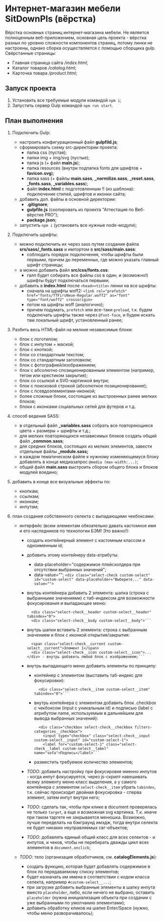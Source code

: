 # Интернет-магазин мебели SitDownPls (вёрстка)

Вёрстка основных страниц интернет-магазина мебели. Не является полноценным веб-приложением, основная цель проекта - вёрстка разных по уровню сложности компонентов страниц, потому линки не настроены, однако сборка осуществляется с помощью сборщика gulp. Свёрстанные страницы:

* Главная страница сайта */index.html*;
* Каталог товаров */catalog.html*;
* Карточка товара */product.html*;

## Запуск проекта

1. Установить все требуемые модули командой `npm i`;
2. Запустить сервер Gulp командой `npm run start`.

## План выполнения

1. Подключить Gulp:
    * настроить конфигурационный файл **gulpfild.js**;
    * сформировать схему src-директории проекта:
        - папка css (пустая);
        - папки img + img/svg (пустые);
        - папка js (+ файл **main.js**);
        - папка resources (внутри подпапка fonts для шрифтов + **favicon.svg**);
        - папка sass (+ файлы **main.sass**, **_normilize.sass**, **_reset.sass**, **_fonts.sass**, **_variables.sass**);
        - файл **index.html** с подготовленным !! (из шаблона): подключение стилей, шрифтов и иконки сайта;
    * добавить доп. файлы в основной директории:
        - **.gitignore**;
        - **gulpfile.js** (скопировать из проекта "Аттестация по Веб-вёрстке PRO");
        - **package.json**;
    * запустить `npm i` (установить все нужные node-модули);

2. Подключить шрифты:
    * можно подключить их через sass путем создания файла **srs/sass/_fonts.sass** и импортом в **src/sass/main.sass**:
        - соблюдать порядок подключения, чтобы шрифты были первыми, причем до переменных, где можно указать главный шрифт страницы;
    * а можно добавить файл **src/css/fonts.css**:
        - галп будет собирать все файлы css в один, и (возможно!) шрифты будут подключаться первыми;
    * добавить в **index.html** после `<head><title>` линки на все шрифты:
        - сначала на шрифты woff2:
        `<link rel="prefetch" href="fonts/TTFirsNeue-Regular.woff2" as="font" type="font/woff2" crossorigin>`
        - потом на шрифты woff (аналогично);
        - причем подумать, `prefetch` или все-таки `preload`, т.к. будем подключать шрифты также через `@font-face`, и будем искать там локальный шрифт, установленный ранее;

3. Разбить весь HTML-файл на мелкие независимые блоки:
    * блок с логотипом;
    * блок с инпутом + маской;
    * блок с кнопкой;
    * блок со стандартным текстом;
    * блок со стандартным заголовком;
    * блок с фотографией/изображением;
    * блок с абсолютно спозиционированным элементом (например, тегом или крестиком закрытия);
    * блок со ссылкой и SVG-картинкой внутри;
    * блок с поисковой строкой (абсолютное позиционирование);
    * блок с псевдоэлементами-иконкой;
    * более сложные блоки, состоящие из выстроенных ранее мелких блоков;
    * блоки с иконками социальных сетей для футеров и т.д.

4. способ ведения SASS:
    * в отдельный файл **_variables.sass** собрать все повторяющиеся цвета + размеры + шрифты и т.д.;
    * для мелких повторяющихся независимых блоков создать общий файл **_common.sass**;
    * для средних блоков, состоящих из мелких элементов, завести отдельные файлы **_module.sass;**
    * в каждом тематическом файле к нужному изменяющемуся блоку добавлять в конце медиазапрос `@media (max-width:...)`;
    * общий файл **main.sass** выстроить сбором общего блока и блоков модулей воедино;

5. добавить в конце все визуальные эффекты по:
    * кнопкам;
    * ссылкам;
    * иконкам;
    * инпутам;

6. план создания собственного селекта с выпадающими чекбоксами:
    * интерфейс (всем элементам обязательно давать кастомное имя и его наследников по технологии БЭМ! Это важно!):
        - создать контейнерный элемент с кастомным классом и одноименным id;
        - добавить этому контейнеру data-атрибуты:
            - data-placeholder="содержимое плейсхолдера при отсутствии выбранных значений";
            - data-value="";
              `<div class="select-check custom-select" id="custom-select" data-placeholder="Выберите..." data-value="">`
        - внутрь контейнера добавить 2 элемента: шапка (строка с выбранными значениями) с таб-индексом для возможности фокусирования и выпадающее меню:
          ```<div class="select-check custom-select" id="custom-select" data-placeholder="Выберите..." data-value="">
            <div class="select-check__header custom-select__header" tabindex="0">
            <div class="select-check__body custom-select__body">```
        - внутрь шапки вставить 2 элемента: строка с выбранным значением и блок с иконкой открытия/закрытия:
          ```<div class="select-check__header custom-select__header" tabindex="0">
            <span class="select-check__current custom-select__current">Элемент 1</span>
            <div class="select-check__icon custom-select__icon">...</div> - внутрь добавить любой блок с изображением;```
        - внутрь выпадающего меню добавить элементы по принципу:
            - контейнер с элементом (выставить таб-индекс для фокусировки):
              ```<div class="select-check__body custom-select__body">
                <div class="select-check__item custom-select__item" tabindex="0">```
            - внутрь контейнера с элементом добавить блок .checkbox с чекбоксом (input с уникальным id) и подписью (label с атрибутом name, используемым в дальнейшем для вывода выбранных значений):
              ```<div class="select-check__item custom-select__item" tabindex="0">
                <div class="checkbox select-check__checkbox filters-categories__checkbox">
                  <input type="checkbox" class="select-check__input custom-select__input" id="custom-select-1">
                  <label for="custom-select-1" class="select-check__label custom-select__label" name="sofa">Подпись</label>```
            - разместить требуемое количество элементов;

        - *TODO*: добавить настройку при фокусировке именно инпутов - когда инпут фокусируется, через js-скрипт навешивать всему элементу меню класс выделения, а у самого контейнера с элементом `select-check__item` убрать `tabindex`, т.к. сейчас происходит двойная фокусировка - сперва элемент, затем инпут внутри него;
        - *TODO*: сделать так, чтобы при клике в document проверялась не только `target`, а еще и возможная svg картинка. Т.к. иначе при таком таргете не закрывается менюшка. Возможно, лучше переделать на бэкграунд имэдж, тогда внутри селекта не будет никаких неуправляемых свг-объектов;
        - *TODO*: добавлять единый общий класс для всех селектов - и инпутов, и чеков, чтобы не перебирать дважды цикл всех элементов в `document.onclick`;

    * *TODO*: тело (организация обработчиков, см. **catalogElements.js**):
        - создать функцию, которая будет добавлять содержимое в блок по передаваемому списку элементов;
        - будет назначать им имена в соответствии с кодом класса селекта, например `#custom-select__...`;
        - при загрузке добавить выбранные элементы в шапку инпута вместо `placeholder`, либо, если ничего не выбрано, оставить `placeholder` (нужна инициализация объекта при создании с уже выбранными по умолчанию элементами);
        - добавить обработку кликов на шапке Enter/Space (нужно, чтобы меню разворачивалось);
